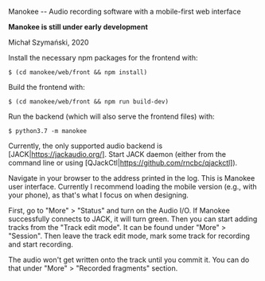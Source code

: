 Manokee -- Audio recording software with a mobile-first web interface

**Manokee is still under early development**

Michał Szymański, 2020

Install the necessary npm packages for the frontend with:

    $ (cd manokee/web/front && npm install)

Build the frontend with:

    $ (cd manokee/web/front && npm run build-dev)

Run the backend (which will also serve the frontend files) with:

    $ python3.7 -m manokee

Currently, the only supported audio backend is [JACK|https://jackaudio.org/].
Start JACK daemon (either from the command line or using
[QJackCtl|https://github.com/rncbc/qjackctl]).

Navigate in your browser to the address printed in the log. This is Manokee
user interface. Currently I recommend loading the mobile version (e.g.,
with your phone), as that's what I focus on when designing.

First, go to "More" > "Status" and turn on the Audio I/O. If Manokee
successfully connects to JACK, it will turn green. Then you can start adding
tracks from the "Track edit mode". It can be found under "More" > "Session".
Then leave the track edit mode, mark some track for recording and start
recording.

The audio won't get written onto the track until you commit it. You can do
that under "More" > "Recorded fragments" section.
